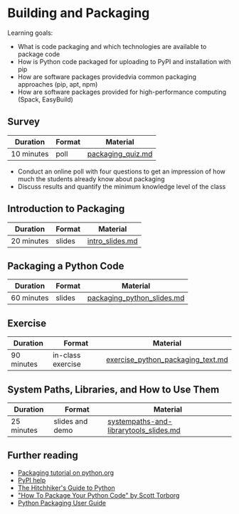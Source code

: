 # Building and Packaging

Learning goals:

- What is code packaging and which technologies are available to package code
- How is Python code packaged for uploading to PyPI and installation with pip
- How are software packages providedvia common packaging approaches (pip, apt, npm)
- How are software packages provided for high-performance computing (Spack, EasyBuild)

## Survey

| Duration | Format | Material |
| --- | --- | --- |
| 10 minutes | poll | [packaging_quiz.md](https://github.com/Simulation-Software-Engineering/Lecture-Material/blob/main/building-and-packaging/material/packaging_quiz.md) |

- Conduct an online poll with four questions to get an impression of how much the students already know about packaging
- Discuss results and quantify the minimum knowledge level of the class

## Introduction to Packaging

| Duration | Format | Material |
| --- | --- | --- |
| 20 minutes | slides | [intro_slides.md](https://github.com/Simulation-Software-Engineering/Lecture-Material/blob/main/building-and-packaging/material/intro_slides.md) |

## Packaging a Python Code

| Duration | Format | Material |
| --- | --- | --- |
| 60 minutes | slides | [packaging_python_slides.md](https://github.com/Simulation-Software-Engineering/Lecture-Material/blob/main/building-and-packaging/material/packaging_python_slides.md) |

## Exercise

| Duration | Format | Material |
| --- | --- | --- |
| 90 minutes | in-class exercise | [exercise_python_packaging_text.md](https://github.com/Simulation-Software-Engineering/Lecture-Material/blob/main/building-and-packaging/material/exercise_python_packaging_text.md)

## System Paths, Libraries, and How to Use Them

| Duration | Format | Material |
| --- | --- | --- |
| 25 minutes | slides and demo | [systempaths-and-librarytools_slides.md](https://github.com/Simulation-Software-Engineering/Lecture-Material/blob/main/building-and-packaging/material/systempaths-and-librarytools_slides.md) |

## Further reading

- [Packaging tutorial on python.org](https://packaging.python.org/tutorials/packaging-projects/)
- [PyPI help](https://pypi.org/help/)
- [The Hitchhiker's Guide to Python](https://docs.python-guide.org/shipping/packaging/)
- ["How To Package Your Python Code" by Scott Torborg](https://python-packaging.readthedocs.io/en/latest/)
- [Python Packaging User Guide](https://packaging.python.org/)
